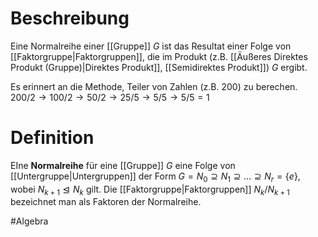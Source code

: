 # Beschreibung
Eine Normalreihe einer [[Gruppe]] $G$ ist das Resultat einer Folge von [[Faktorgruppe|Faktorgruppen]], die im Produkt (z.B. [[Äußeres Direktes Produkt (Gruppe)|Direktes Produkt]], [[Semidirektes Produkt]]) $G$ ergibt.

Es erinnert an die Methode, Teiler von Zahlen (z.B. 200) zu berechen.
$200/2 \to 100/2 \to 50/2 \to 25/5 \to 5/5 \to 5/5 = 1$

# Definition
EIne **Normalreihe** für eine [[Gruppe]] $G$ eine Folge von [[Untergruppe|Untergruppen]] der Form $G= N_0 \supseteq N_1 \supseteq ... \supseteq N_r = \{e\}$, wobei $N_{k+1} \trianglelefteq N_k$ gilt.
Die [[Faktorgruppe|Faktorgruppen]] $N_k/N_{k+1}$ bezeichnet man als Faktoren der Normalreihe. 

#Algebra 
